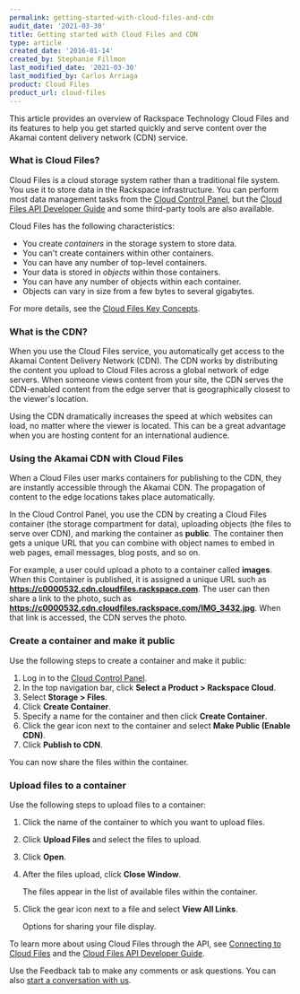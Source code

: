 ```yaml
---
permalink: getting-started-with-cloud-files-and-cdn
audit_date: '2021-03-30'
title: Getting started with Cloud Files and CDN
type: article
created_date: '2016-01-14'
created_by: Stephanie Fillmon
last_modified_date: '2021-03-30'
last_modified_by: Carlos Arriaga
product: Cloud Files
product_url: cloud-files
---
```


This article provides an overview of Rackspace Technology Cloud Files and its
features to help you get started quickly and serve content over the Akamai
content delivery network (CDN) service.

### What is Cloud Files?

Cloud Files is a cloud storage system rather than a traditional file system. You
use it to store data in the Rackspace infrastructure. You can perform most data
management tasks from the [Cloud Control Panel](https://login.rackspace.com/),
but the [Cloud Files API Developer Guide](https://docs.rackspace.com/docs/cloud-files/v1/)
and some third-party tools are also available.

Cloud Files has the following characteristics:

-   You create *containers* in the storage system to store data.
-   You can't create containers within other containers.
-   You can have any number of top-level containers.
-   Your data is stored in *objects* within those containers.
-   You can have any number of objects within each container.
-   Objects can vary in size from a few bytes to several gigabytes.

For more details, see the [Cloud Files Key Concepts](/support/how-to/cloud-files-key-concepts).

### What is the CDN?

When you use the Cloud Files service, you automatically get access to the Akamai Content Delivery
Network (CDN). The CDN works by distributing the content you upload to Cloud Files across a global
network of edge servers. When someone views content from your site, the CDN serves the
CDN-enabled content from the edge server that is geographically closest to the viewer's location.

Using the CDN dramatically increases the speed at which websites can load, no matter where the viewer
is located. This can be a great advantage when you are hosting content for an international audience.

### Using the Akamai CDN with Cloud Files

When a Cloud Files user marks containers for publishing to the CDN, they are instantly accessible
through the Akamai CDN. The propagation of content to the edge locations takes place automatically.

In the Cloud Control Panel, you use the CDN by creating a Cloud Files container (the storage compartment
for data), uploading objects (the files to serve over CDN), and marking the container as **public**.
The container then gets a unique URL that you can combine with object names to embed in web pages,
email messages, blog posts, and so on.

For example, a user could upload a photo to a container called **images**. When this Container is
published, it is assigned a unique URL such as **https://c0000532.cdn.cloudfiles.rackspace.com**.
The user can then share a link to the photo, such as **https://c0000532.cdn.cloudfiles.rackspace.com/IMG_3432.jpg**.
When that link is accessed, the CDN serves the photo.

### Create a container and make it public

Use the following steps to create a container and make it public:

1.  Log in to the [Cloud Control Panel](https://login.rackspace.com/).
2.  In the top navigation bar, click **Select a Product > Rackspace Cloud**.
3.  Select **Storage > Files**.
4.  Click **Create Container**.
5.  Specify a name for the container and then click **Create Container**.
6.  Click the gear icon next to the container and select
    **Make Public (Enable CDN)**.
7.  Click **Publish to CDN**.

You can now share the files within the container.

### Upload files to a container

Use the following steps to upload files to a container:

1.  Click the name of the container to which you want to upload files.
2.  Click **Upload Files** and select the files to upload.
3.  Click **Open**.
4.  After the files upload, click **Close Window**.

    The files appear in the list of available files within the container.

5.  Click the gear icon next to a file and select **View All Links**.

    Options for sharing your file display.

To learn more about using Cloud Files through the API, see [Connecting to Cloud Files](/support/how-to/connecting-to-cloudfiles)
and the [Cloud Files API Developer Guide](https://docs.rackspace.com/docs/cloud-files/v1/).

Use the Feedback tab to make any comments or ask questions. You can also [start a conversation with us](https://www.rackspace.com/contact). 
